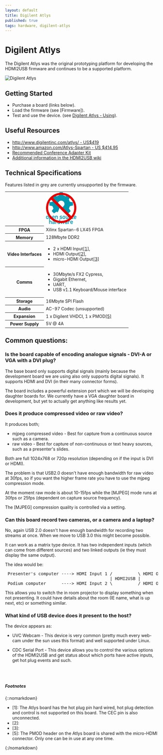 ```yaml
---
layout: default
title: Digilent Atlys
published: true
tags: hardware, digilent-atlys
---
```


# Digilent Atlys

The Digilent Atlys was the original prototyping platform for developing the
HDMI2USB firmware and continues to be a supported platform.

![Digilent Atlys](../img/digilent-atlys.jpg)

## Getting Started

  * Purchase a board (links below).
  * Load the firmware (see [Firmware]).
  * Test and use the device.  (see [Digilent Atlys - Using](../digilent-atlys-using)).

## Useful Resources

  * [http://www.digilentinc.com/atlys/ - US$419](http://www.digilentinc.com/atlys)
  * [http://www.amazon.com/Atlys-Spartan - US $414.95](http://www.amazon.com/Atlys-Spartan%C2%AE-6-FPGA-Development-Kit/dp/B004OT8CKS)
  * [Recommended Conference Adapter Kit](https://docs.google.com/document/d/1WUU2sMINPfkzTkTPN2GTO8S1OIEZxjjl9zPdAyQJ6CI/pub)
  * [Additional information in the HDMI2USB wiki](https://github.com/timvideos/HDMI2USB/wiki)

## Technical Specifications

<span class="unsupported">Features listed in grey are currently unsupported by the firmware.</span>

<table class="boards">
 <tr class="open">
   <td>&nbsp;</td>
   <td class="atlys">
    <img src="/img/not-open-hardware.png">
   </td>
 </tr>

 <tr>
   <th>FPGA</th>
   <td class="atlys">Xilinx Spartan-6 LX45 FPGA</td>
 </tr>
 <tr>
   <th>Memory</th>
   <td class="atlys">128Mbyte DDR2</td>
 </tr>
 <tr>
   <th>Video Interfaces</th>
   <td class="atlys">
<ul>
  <li>2 x HDMI Input<a href="#atlys-hdmi-input" class="footnote">[1]</a>,</li>
  <li>HDMI Output<a href="#atlys-hdmi-output-1" class="footnote">[2]</a>,</li>
  <li>micro-HDMI Output<a href="#atlys-hdmi-output-1" class="footnote">[3]</a></li>
</ul>
   </td>
 </tr>
 <tr>
   <th>Comms</th>
   <td class="atlys">
<ul>
 <li>30Mbyte/s FX2 Cypress,</li>
 <li>Gigabit Ethernet,</li>
 <li>UART,</li> 
 <li class="unsupported">USB v1.1 Keyboard/Mouse interface</li>
</ul>
   </td>
 </tr>
 <tr>
   <th>Storage</th>
   <td class="atlys">16Mbyte SPI Flash</td>
 </tr>
 <tr>
   <th>Audio</th>
   <td class="atlys unsupported">AC-97 Codec (unsupported)</td>
 </tr>
 <tr>
   <th>Expansion</th>
   <td class="atlys">1 x Digilent VHDCI, 1 x PMOD<a href="#atlys-pmod" class="footnote">[5]</a></td>
 </tr>
 <tr>
   <th>Power Supply</th>
   <td class="atlys">5V @ 4A</td>
 </tr>
</table>

## Common questions:

### Is the board capable of encoding analogue signals - DVI-A or VGA with a DVI plug?

The base board only supports digital signals (mainly because the development board we are using also only supports digital signals). It supports HDMI and DVI (in their many connector forms).

The board includes a powerful extension port which we will be developing daughter boards for. We currently have a VGA daughter board in development, but yet to actually get anything like results yet.

### Does it produce compressed video or raw video?

It produces both;
 * mjpeg compressed video - Best for capture from a continuous source such as a camera.
 * raw video - Best for capture of non-continuous or text heavy sources, such as a presenter's slides.

Both are full 1024x768 or 720p resolution (depending on if the input is DVI or HDMI).

The problem is that USB2.0 doesn't have enough bandwidth for raw video at 30fps, so if you want the higher frame rate you have to use the mjpeg compression mode.

At the moment raw mode is about 10-15fps while the [MJPEG] mode runs at 30fps or 25fps (dependent on capture source frequency).

The [MJPEG] compression quality is controlled via a setting.

### Can this board record two cameras, or a camera and a laptop?

No, again USB 2.0 doesn't have enough bandwidth for recording two streams at once. When we move to USB 3.0 this might become possible.

It can work as a matrix type device. It has two independent inputs (which can come from different sources) and two linked outputs (ie they must display the same output).

The idea would be:

<pre>
 Presenter's computer ----> HDMI Input 1 /          \ HDMI Output 1 ---> Speaker confidence screen
                                         | HDMI2USB |
 Podium computer      ----> HDMI Input 2 \          / HDMI Output 2 ---> In room projector
</pre>

This allows you to switch the in room projector to display something when not presenting. It could have details about the room (IE name, what is up next, etc) or something similar.

### What kind of USB device does it present to the host?

The device appears as:

  * UVC Webcam - This device is very common (pretty much every web-cam under the sun uses this format) and well supported under Linux.

  * CDC Serial Port - This device allows you to control the various options of the HDMI2USB and get status about which ports have active inputs, get hot plug events and such.

<br>
<br>

##### Footnotes

{::nomarkdown}
<div class="footnotes">
 <ul>
  <li>[1]: <a name="atlys-hdmi-input"></a>
The Atlys board has the hot plug pin hard wired, hot plug detection and control
is not supported on this board. The CEC pin is also unconnected.
  </li>

  <li>[2]: <a name="atlys-hdmi-output1"></a>
  </li>

  <li>[3]: <a name="atlys-hdmi-output2"></a>
  </li> 

  <li>[5]:<a name="atlys-pmod"></a>
The PMOD header on the Atlys board is shared with the micro-HDMI connector.
Only one can be in use at any one time.
  </li>

 </ul>
</div>
{:/nomarkdown}

